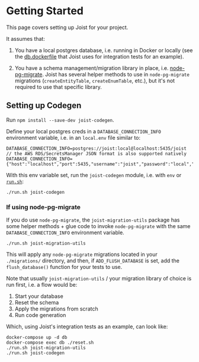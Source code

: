 # Getting Started

This page covers setting up Joist for your project.

It assumes that:

1. You have a local postgres database, i.e. running in Docker or locally (see the [db.dockerfile](https://github.com/stephenh/joist-ts/blob/master/packages/integration-tests/db.dockerfile) that Joist uses for integration tests for an example).

2. You have a schema management/migration library in place, i.e. [node-pg-migrate](https://github.com/salsita/node-pg-migrate). Joist has several helper methods to use in `node-pg-migrate` migrations (`createEntityTable`, `createEnumTable`, etc.), but it's not required to use that specific library.

## Setting up Codegen

Run `npm install --save-dev joist-codegen`.

Define your local postgres creds in a `DATABASE_CONNECTION_INFO` environment variable, i.e. in an `local.env` file similar to:

```dotenv
DATABASE_CONNECTION_INFO=postgres://joist:local@localhost:5435/joist
// the AWS RDS/SecretsManager JSON format is also supported natively
DATABASE_CONNECTION_INFO={"host":"localhost","port":5435,"username":"joist","password":"local","dbname":"joist"}
```

With this env variable set, run the `joist-codegen` module, i.e. with `env` or [`run.sh`](https://github.com/stephenh/joist-ts/blob/master/packages/integration-tests/run.sh):

```shell
./run.sh joist-codegen
```

### If using node-pg-migrate

If you do use `node-pg-migrate`, the `joist-migration-utils` package has some helper methods + glue code to invoke `node-pg-migrate` with the same `DATABASE_CONNECTION_INFO` environment variable.

```shell
./run.sh joist-migration-utils
```

This will apply any `node-pg-migrate` migrations located in your `./migrations/` directory, and then, if `ADD_FLUSH_DATABASE` is set, add the `flush_database()` function for your tests to use.

Note that usually `joist-migration-utils` / your migration library of choice is run first, i.e. a flow would be:

1. Start your database
2. Reset the schema
3. Apply the migrations from scratch
4. Run code generation

Which, using Joist's integration tests as an example, can look like:

```shell
docker-compose up -d db
docker-compose exec db ./reset.sh
./run.sh joist-migration-utils
./run.sh joist-codegen
```
